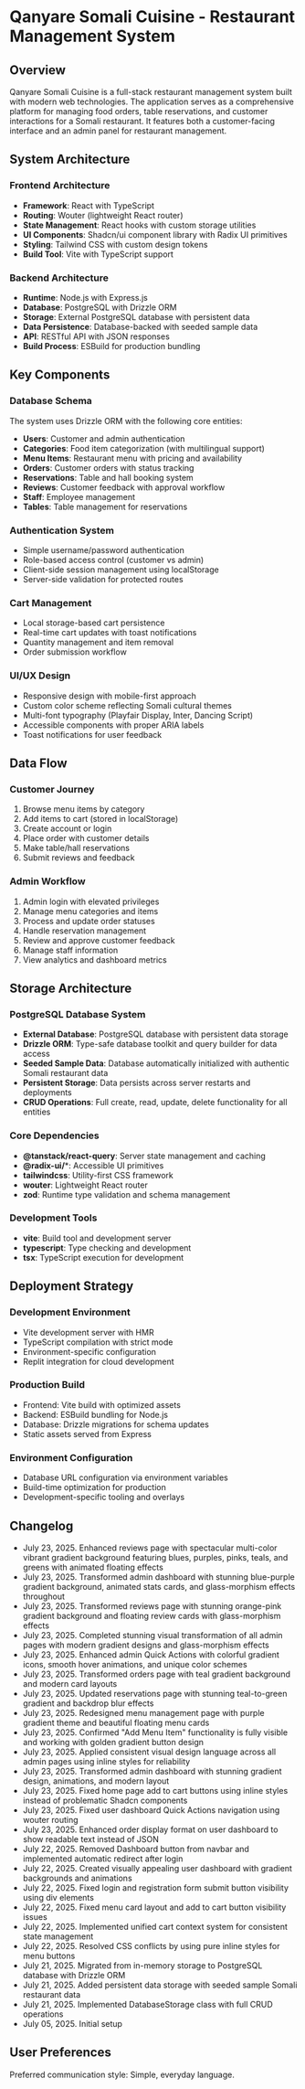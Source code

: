 # Qanyare Somali Cuisine - Restaurant Management System

## Overview

Qanyare Somali Cuisine is a full-stack restaurant management system built with modern web technologies. The application serves as a comprehensive platform for managing food orders, table reservations, and customer interactions for a Somali restaurant. It features both a customer-facing interface and an admin panel for restaurant management.

## System Architecture

### Frontend Architecture
- **Framework**: React with TypeScript
- **Routing**: Wouter (lightweight React router)
- **State Management**: React hooks with custom storage utilities
- **UI Components**: Shadcn/ui component library with Radix UI primitives
- **Styling**: Tailwind CSS with custom design tokens
- **Build Tool**: Vite with TypeScript support

### Backend Architecture
- **Runtime**: Node.js with Express.js
- **Database**: PostgreSQL with Drizzle ORM
- **Storage**: External PostgreSQL database with persistent data
- **Data Persistence**: Database-backed with seeded sample data
- **API**: RESTful API with JSON responses
- **Build Process**: ESBuild for production bundling

## Key Components

### Database Schema
The system uses Drizzle ORM with the following core entities:
- **Users**: Customer and admin authentication
- **Categories**: Food item categorization (with multilingual support)
- **Menu Items**: Restaurant menu with pricing and availability
- **Orders**: Customer orders with status tracking
- **Reservations**: Table and hall booking system
- **Reviews**: Customer feedback with approval workflow
- **Staff**: Employee management
- **Tables**: Table management for reservations

### Authentication System
- Simple username/password authentication
- Role-based access control (customer vs admin)
- Client-side session management using localStorage
- Server-side validation for protected routes

### Cart Management
- Local storage-based cart persistence
- Real-time cart updates with toast notifications
- Quantity management and item removal
- Order submission workflow

### UI/UX Design
- Responsive design with mobile-first approach
- Custom color scheme reflecting Somali cultural themes
- Multi-font typography (Playfair Display, Inter, Dancing Script)
- Accessible components with proper ARIA labels
- Toast notifications for user feedback

## Data Flow

### Customer Journey
1. Browse menu items by category
2. Add items to cart (stored in localStorage)
3. Create account or login
4. Place order with customer details
5. Make table/hall reservations
6. Submit reviews and feedback

### Admin Workflow
1. Admin login with elevated privileges
2. Manage menu categories and items
3. Process and update order statuses
4. Handle reservation management
5. Review and approve customer feedback
6. Manage staff information
7. View analytics and dashboard metrics

## Storage Architecture

### PostgreSQL Database System
- **External Database**: PostgreSQL database with persistent data storage
- **Drizzle ORM**: Type-safe database toolkit and query builder for data access
- **Seeded Sample Data**: Database automatically initialized with authentic Somali restaurant data
- **Persistent Storage**: Data persists across server restarts and deployments
- **CRUD Operations**: Full create, read, update, delete functionality for all entities

### Core Dependencies
- **@tanstack/react-query**: Server state management and caching
- **@radix-ui/***: Accessible UI primitives
- **tailwindcss**: Utility-first CSS framework
- **wouter**: Lightweight React router
- **zod**: Runtime type validation and schema management

### Development Tools
- **vite**: Build tool and development server
- **typescript**: Type checking and development
- **tsx**: TypeScript execution for development

## Deployment Strategy

### Development Environment
- Vite development server with HMR
- TypeScript compilation with strict mode
- Environment-specific configuration
- Replit integration for cloud development

### Production Build
- Frontend: Vite build with optimized assets
- Backend: ESBuild bundling for Node.js
- Database: Drizzle migrations for schema updates
- Static assets served from Express

### Environment Configuration
- Database URL configuration via environment variables
- Build-time optimization for production
- Development-specific tooling and overlays

## Changelog

- July 23, 2025. Enhanced reviews page with spectacular multi-color vibrant gradient background featuring blues, purples, pinks, teals, and greens with animated floating effects
- July 23, 2025. Transformed admin dashboard with stunning blue-purple gradient background, animated stats cards, and glass-morphism effects throughout
- July 23, 2025. Transformed reviews page with stunning orange-pink gradient background and floating review cards with glass-morphism effects
- July 23, 2025. Completed stunning visual transformation of all admin pages with modern gradient designs and glass-morphism effects
- July 23, 2025. Enhanced admin Quick Actions with colorful gradient icons, smooth hover animations, and unique color schemes
- July 23, 2025. Transformed orders page with teal gradient background and modern card layouts
- July 23, 2025. Updated reservations page with stunning teal-to-green gradient and backdrop blur effects
- July 23, 2025. Redesigned menu management page with purple gradient theme and beautiful floating menu cards
- July 23, 2025. Confirmed "Add Menu Item" functionality is fully visible and working with golden gradient button design
- July 23, 2025. Applied consistent visual design language across all admin pages using inline styles for reliability
- July 23, 2025. Transformed admin dashboard with stunning gradient design, animations, and modern layout
- July 23, 2025. Fixed home page add to cart buttons using inline styles instead of problematic Shadcn components
- July 23, 2025. Fixed user dashboard Quick Actions navigation using wouter routing
- July 23, 2025. Enhanced order display format on user dashboard to show readable text instead of JSON
- July 22, 2025. Removed Dashboard button from navbar and implemented automatic redirect after login
- July 22, 2025. Created visually appealing user dashboard with gradient backgrounds and animations
- July 22, 2025. Fixed login and registration form submit button visibility using div elements
- July 22, 2025. Fixed menu card layout and add to cart button visibility issues
- July 22, 2025. Implemented unified cart context system for consistent state management
- July 22, 2025. Resolved CSS conflicts by using pure inline styles for menu buttons
- July 21, 2025. Migrated from in-memory storage to PostgreSQL database with Drizzle ORM
- July 21, 2025. Added persistent data storage with seeded sample Somali restaurant data
- July 21, 2025. Implemented DatabaseStorage class with full CRUD operations
- July 05, 2025. Initial setup

## User Preferences

Preferred communication style: Simple, everyday language.